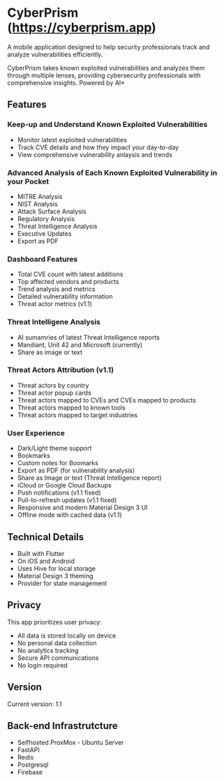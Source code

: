 # CyberPrism (https://cyberprism.app)

A mobile application designed to help security professionals track and analyze vulnerabilities efficiently.

CyberPrism takes known exploited vulnerabilities and analyzes them through multiple lenses, providing cybersecurity professionals with comprehensive insights. Powered by AI*

## Features

### Keep-up and Understand Known Exploited Vulnerabilities
- Monitor latest exploited vulnerabilities
- Track CVE details and how they impact your day-to-day
- View comprehensive vulnerability anlaysis and trends

### Advanced Analysis of Each Known Exploited Vulnerability in your Pocket
- MITRE Analysis
- NIST Analysis
- Attack Surface Analysis
- Regulatory Analysis
- Threat Intelligence Analysis
- Executive Updates
- Export as PDF

### Dashboard Features
- Total CVE count with latest additions
- Top affected vendors and products
- Trend analysis and metrics
- Detailed vulnerability information
- Threat actor metrics (v1.1)

### Threat Intelligene Analysis
- AI sumamries of latest Threat Intelligence reports
- Mandiant, Unit 42 and Microsoft (currently)
- Share as image or text

### Threat Actors Attribution (v1.1)
- Threat actors by country
- Threat actor popup cards
- Threat actors mapped to CVEs and CVEs mapped to products
- Threat actors mapped to known tools
- Threat actors mapped to target industries

### User Experience
- Dark/Light theme support
- Bookmarks
- Custom notes for Boomarks
- Export as PDF (for vulnerability analysis)
- Share as Image or text (Threat Intelligence report)
- iCloud or Google Cloud Backups
- Push notifications (v1.1 fixed)
- Pull-to-refresh updates (v1.1 fixed)
- Responsive and modern Material Design 3 UI
- Offline mode with cached data (v1.1)

## Technical Details
- Built with Flutter
- On iOS and Android
- Uses Hive for local storage
- Material Design 3 theming
- Provider for state management

## Privacy
This app prioritizes user privacy:
- All data is stored locally on device
- No personal data collection
- No analytics tracking
- Secure API communications
- No login required

## Version
Current version: 1.1

## Back-end Infrastrutcture

- Selfhosted ProxMox - Ubuntu Server
- FastAPI
- Redis
- Postgresql
- Firebase
